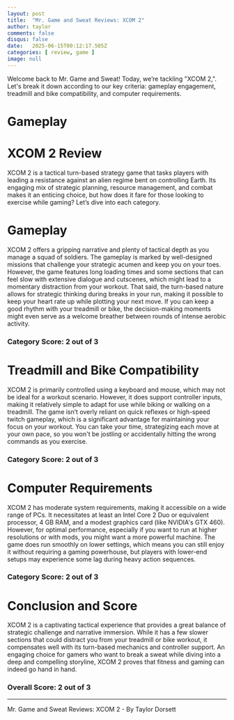 ```yaml
---
layout: post
title:  "Mr. Game and Sweat Reviews: XCOM 2"
author: taylor
comments: false
disqus: false
date:   2025-06-15T00:12:17.505Z
categories: [ review, game ]
image: null
---
```


Welcome back to Mr. Game and Sweat! Today, we’re tackling "XCOM 2,". Let's break it down according to our key criteria: gameplay engagement, treadmill and bike compatibility, and computer requirements.

# Gameplay

# XCOM 2 Review

XCOM 2 is a tactical turn-based strategy game that tasks players with leading a resistance against an alien regime bent on controlling Earth. Its engaging mix of strategic planning, resource management, and combat makes it an enticing choice, but how does it fare for those looking to exercise while gaming? Let’s dive into each category.

# Gameplay

XCOM 2 offers a gripping narrative and plenty of tactical depth as you manage a squad of soldiers. The gameplay is marked by well-designed missions that challenge your strategic acumen and keep you on your toes. However, the game features long loading times and some sections that can feel slow with extensive dialogue and cutscenes, which might lead to a momentary distraction from your workout. That said, the turn-based nature allows for strategic thinking during breaks in your run, making it possible to keep your heart rate up while plotting your next move. If you can keep a good rhythm with your treadmill or bike, the decision-making moments might even serve as a welcome breather between rounds of intense aerobic activity.

### Category Score: 2 out of 3

# Treadmill and Bike Compatibility

XCOM 2 is primarily controlled using a keyboard and mouse, which may not be ideal for a workout scenario. However, it does support controller inputs, making it relatively simple to adapt for use while biking or walking on a treadmill. The game isn’t overly reliant on quick reflexes or high-speed twitch gameplay, which is a significant advantage for maintaining your focus on your workout. You can take your time, strategizing each move at your own pace, so you won't be jostling or accidentally hitting the wrong commands as you exercise.

### Category Score: 2 out of 3

# Computer Requirements

XCOM 2 has moderate system requirements, making it accessible on a wide range of PCs. It necessitates at least an Intel Core 2 Duo or equivalent processor, 4 GB RAM, and a modest graphics card (like NVIDIA's GTX 460). However, for optimal performance, especially if you want to run at higher resolutions or with mods, you might want a more powerful machine. The game does run smoothly on lower settings, which means you can still enjoy it without requiring a gaming powerhouse, but players with lower-end setups may experience some lag during heavy action sequences.

### Category Score: 2 out of 3

# Conclusion and Score

XCOM 2 is a captivating tactical experience that provides a great balance of strategic challenge and narrative immersion. While it has a few slower sections that could distract you from your treadmill or bike workout, it compensates well with its turn-based mechanics and controller support. An engaging choice for gamers who want to break a sweat while diving into a deep and compelling storyline, XCOM 2 proves that fitness and gaming can indeed go hand in hand.

### Overall Score: 2 out of 3

---

Mr. Game and Sweat Reviews: XCOM 2 - By Taylor Dorsett

